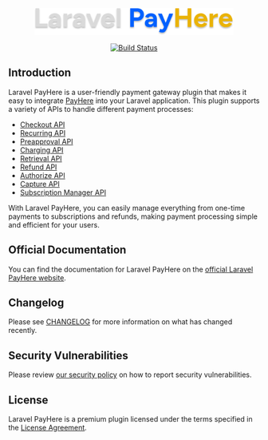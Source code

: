 <p align="center">
    <a href="https://www.dasun.dev/docs/laravel-payhere" target="_blank"><img src="./art/logo.svg" alt="PayHere" width="400" /></a>
</p>

<p align="center">
    <a href="https://github.com/dasundev/laravel-payhere/actions">
        <img src="https://img.shields.io/github/actions/workflow/status/dasundev/laravel-payhere/tests.yml?label=tests" alt="Build Status">
    </a>
</p>

## Introduction

Laravel PayHere is a user-friendly payment gateway plugin that makes it easy to integrate [PayHere](https://payhere.lk) into your Laravel application. This plugin supports a variety of APIs to handle different payment processes:

- [Checkout API](https://support.payhere.lk/api-&-mobile-sdk/checkout-api)
- [Recurring API](https://support.payhere.lk/api-&-mobile-sdk/recurring-api)
- [Preapproval API](https://support.payhere.lk/api-&-mobile-sdk/preapproval-api)
- [Charging API](https://support.payhere.lk/api-&-mobile-sdk/charging-api)
- [Retrieval API](https://support.payhere.lk/api-&-mobile-sdk/retrieval-api)
- [Refund API](https://support.payhere.lk/api-&-mobile-sdk/refund-api)
- [Authorize API](https://support.payhere.lk/api-&-mobile-sdk/authorize-api)
- [Capture API](https://support.payhere.lk/api-&-mobile-sdk/capture-api)
- [Subscription Manager API](https://support.payhere.lk/api-&-mobile-sdk/subscription-manager-api)

With Laravel PayHere, you can easily manage everything from one-time payments to subscriptions and refunds, making payment processing simple and efficient for your users.

## Official Documentation

You can find the documentation for Laravel PayHere on the [official Laravel PayHere website](https://laravel-payhere.com/docs).

## Changelog

Please see [CHANGELOG](CHANGELOG.md) for more information on what has changed recently.

## Security Vulnerabilities

Please review [our security policy](SECURITY.md) on how to report security vulnerabilities.

## License

Laravel PayHere is a premium plugin licensed under the terms specified in the [License Agreement](LICENSE.md).